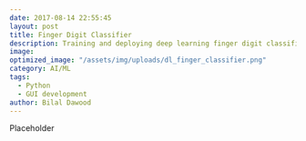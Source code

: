 ```yaml
---
date: 2017-08-14 22:55:45
layout: post
title: Finger Digit Classifier
description: Training and deploying deep learning finger digit classifier using deep learning methods learnt in class. Showcasing results on GUI platform.
image: 
optimized_image: "/assets/img/uploads/dl_finger_classifier.png"
category: AI/ML
tags:
  - Python
  - GUI development
author: Bilal Dawood
---
```


Placeholder